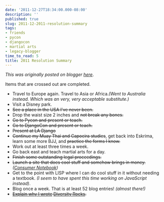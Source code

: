 ```yaml
---
date: '2011-12-27T18:34:00.000-08:00'
description: ''
published: true
slug: 2011-12-2011-resolution-summary
tags:
- friends
- pycon
- djangocon
- martial arts
- legacy-blogger
time_to_read: 5
title: 2011 Resolution Summary
---
```


*This was originally posted on blogger [here](https://pydanny.blogspot.com/2011/12/2011-resolution-summary.html)*.

Items that are crossed out are completed.


- Travel to Europe again. Travel to Asia or Africa.<i>(Went to Australia instead. Which was an very, very acceptable substitute.)</i>
- Visit a Disney park.
- <strike>See a place in the USA I've never been.</strike>
- Drop the waist size 2 inches and <strike>not break any bones.</strike>
- <strike>Go to Pycon and present or teach.</strike>
- <strike>Go to DjangoCon and present or teach.</strike>
- <strike>Present at LA Django</strike>
- <strike>Continue my Muay Thai and Capoeira studies</strike>, get back into Eskrima, learn some more BJJ, and <strike>practice the forms I know.</strike>
- Work out at least three times a week.
- Go back east and teach martial arts for a day.
- <strike>Finish some outstanding legal proceedings.</strike>
- <strike>Launch a site that does cool stuff and somehow brings in money.</strike> <i>([Consumer Notebook](https://consumernotebook.com))</i>
- Get to the point with LISP where I can do cool stuff in it without needing a textbook. <i>(I seem to have spent this time working on JavaScript instead)</i>.
- Blog once a week. That is at least 52 blog entries! <i>(almost there!)</i>
- <strike>[Explain why I wrote](https://pydanny.blogspot.com/2011/05/i-love-this-girl.html) [Diversity Rocks](https://pydanny.blogspot.com/2010/02/pycon-2010-report-i.html).</strike>

